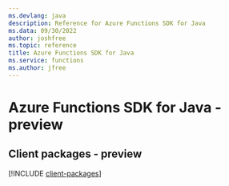 ```yaml
---
ms.devlang: java
description: Reference for Azure Functions SDK for Java
ms.data: 09/30/2022
author: joshfree
ms.topic: reference
title: Azure Functions SDK for Java
ms.service: functions
ms.author: jfree
---
```

# Azure Functions SDK for Java - preview

## Client packages - preview
[!INCLUDE [client-packages](functions-client-index.md)]